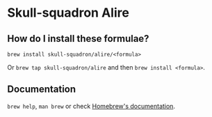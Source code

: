 # Skull-squadron Alire

## How do I install these formulae?

`brew install skull-squadron/alire/<formula>`

Or `brew tap skull-squadron/alire` and then `brew install <formula>`.

## Documentation

`brew help`, `man brew` or check [Homebrew's documentation](https://docs.brew.sh).
